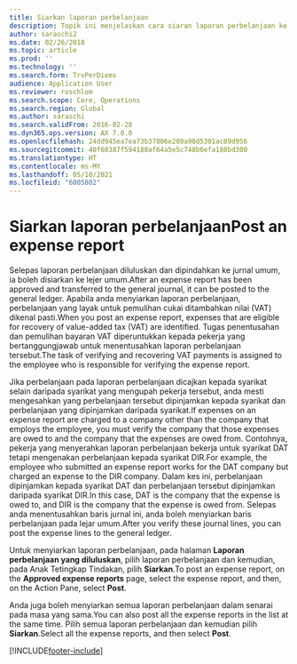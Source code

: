 ```yaml
---
title: Siarkan laporan perbelanjaan
description: Topik ini menjelaskan cara siaran laporan perbelanjaan ke lejar umum.
author: saraschi2
ms.date: 02/26/2018
ms.topic: article
ms.prod: ''
ms.technology: ''
ms.search.form: TrvPerDiems
audience: Application User
ms.reviewer: roschlom
ms.search.scope: Core, Operations
ms.search.region: Global
ms.author: saraschi
ms.search.validFrom: 2016-02-28
ms.dyn365.ops.version: AX 7.0.0
ms.openlocfilehash: 24dd945ea7ea73b37806e209a90d5301ac09d956
ms.sourcegitcommit: 40f68387f594180af64a5e5c748b6efa188bd300
ms.translationtype: HT
ms.contentlocale: ms-MY
ms.lasthandoff: 05/10/2021
ms.locfileid: "6005802"
---
```

# <a name="post-an-expense-report"></a><span data-ttu-id="66d33-103">Siarkan laporan perbelanjaan</span><span class="sxs-lookup"><span data-stu-id="66d33-103">Post an expense report</span></span>

<span data-ttu-id="66d33-104">Selepas laporan perbelanjaan diluluskan dan dipindahkan ke jurnal umum, ia boleh disiarkan ke lejer umum.</span><span class="sxs-lookup"><span data-stu-id="66d33-104">After an expense report has been approved and transferred to the general journal, it can be posted to the general ledger.</span></span> <span data-ttu-id="66d33-105">Apabila anda menyiarkan laporan perbelanjaan, perbelanjaan yang layak untuk pemulihan cukai ditambahkan nilai (VAT) dikenal pasti.</span><span class="sxs-lookup"><span data-stu-id="66d33-105">When you post an expense report, expenses that are eligible for recovery of value-added tax (VAT) are identified.</span></span> <span data-ttu-id="66d33-106">Tugas penentusahan dan pemulihan bayaran VAT diperuntukkan kepada pekerja yang bertanggungjawab untuk menentusahkan laporan perbelanjaan tersebut.</span><span class="sxs-lookup"><span data-stu-id="66d33-106">The task of verifying and recovering VAT payments is assigned to the employee who is responsible for verifying the expense report.</span></span>

<span data-ttu-id="66d33-107">Jika perbelanjaan pada laporan perbelanjaan dicajkan kepada syarikat selain daripada syarikat yang mengupah pekerja tersebut, anda mesti mengesahkan yang perbelanjaan tersebut dipinjamkan kepada syarikat dan perbelanjaan yang dipinjamkan daripada syarikat.</span><span class="sxs-lookup"><span data-stu-id="66d33-107">If expenses on an expense report are charged to a company other than the company that employs the employee, you must verify the company that those expenses are owed to and the company that the expenses are owed from.</span></span> <span data-ttu-id="66d33-108">Contohnya, pekerja yang menyerahkan laporan perbelanjaan bekerja untuk syarikat DAT tetapi mengenakan perbelanjaan kepada syarikat DIR.</span><span class="sxs-lookup"><span data-stu-id="66d33-108">For example, the employee who submitted an expense report works for the DAT company but charged an expense to the DIR company.</span></span> <span data-ttu-id="66d33-109">Dalam kes ini, perbelanjaan dipinjamkan kepada syarikat DAT dan perbelanjaan tersebut dipinjamkan daripada syarikat DIR.</span><span class="sxs-lookup"><span data-stu-id="66d33-109">In this case, DAT is the company that the expense is owed to, and DIR is the company that the expense is owed from.</span></span> <span data-ttu-id="66d33-110">Selepas anda menentusahkan baris jurnal ini, anda boleh menyiarkan baris perbelanjaan pada lejar umum.</span><span class="sxs-lookup"><span data-stu-id="66d33-110">After you verify these journal lines, you can post the expense lines to the general ledger.</span></span>

<span data-ttu-id="66d33-111">Untuk menyiarkan laporan perbelanjaan, pada halaman **Laporan perbelanjaan yang diluluskan**, pilih laporan perbelanjaan dan kemudian, pada Anak Tetingkap Tindakan, pilih **Siarkan**.</span><span class="sxs-lookup"><span data-stu-id="66d33-111">To post an expense report, on the **Approved expense reports** page, select the expense report, and then, on the Action Pane, select **Post**.</span></span>

<span data-ttu-id="66d33-112">Anda juga boleh menyiarkan semua laporan perbelanjaan dalam senarai pada masa yang sama.</span><span class="sxs-lookup"><span data-stu-id="66d33-112">You can also post all the expense reports in the list at the same time.</span></span> <span data-ttu-id="66d33-113">Pilih semua laporan perbelanjaan dan kemudian pilih **Siarkan**.</span><span class="sxs-lookup"><span data-stu-id="66d33-113">Select all the expense reports, and then select **Post**.</span></span>


[!INCLUDE[footer-include](../includes/footer-banner.md)]